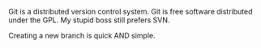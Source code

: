 Git is a distributed version control system.
Git is free software distributed under the GPL.
My stupid boss still prefers SVN.

Creating a new branch is quick AND simple.

